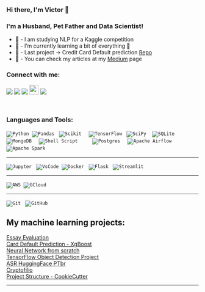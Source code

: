 ### Hi there, I'm Victor 👋

### I'm a Husband, Pet Father and Data Scientist!

- 🔭 - I am studying NLP for a Kaggle competition
- 🌱 - I’m currently learning a bit of everything 🤣
- 👯 - Last project -> Credit Card Default prediction [Repo] 
- 🥅 - You can check my articles at my [Medium] page 

### Connect with me:

<a href="https://www.linkedin.com/in/victorcbrito/"><img src="https://img.shields.io/badge/linkedin-%230077B5.svg?&style=for-the-badge&logo=linkedin&logoColor=white" ></a>
<a href="https://twitter.com/Vbrito86?s=08"><img src="https://img.shields.io/badge/Twitter-1DA1F2?style=for-the-badge&logo=twitter&logoColor=white"/></a>
<a href= "https://www.kaggle.com/victorcbr"> <img src= "https://img.shields.io/badge/Kaggle-20BEFF?style=for-the-badge&logo=Kaggle&logoColor=white"></a>
<a href= "https://github.com/Victor-cb"> <img src="https://img.shields.io/badge/GitHub-100000?style=for-the-badge&logo=github&logoColor=white" height=25></a>
<a href= "https://medium.com/@brito.victorc"> <img src="https://img.shields.io/badge/Medium-12100E?style=for-the-badge&logo=medium&logoColor=white"></a>
 

<br />

### Languages and Tools:

<p align="left">

<code>![Python](https://img.shields.io/badge/Python-3776AB?style=for-the-badge&logo=python&logoColor=green)</code>&nbsp;&nbsp;<code>![Pandas](https://img.shields.io/badge/Pandas-2C2D72?style=for-the-badge&logo=pandas&logoColor=white)</code> &nbsp;&nbsp;<code>![Scikit](https://img.shields.io/badge/scikit_learn-F7931E?style=for-the-badge&logo=scikit-learn&logoColor=white)
</code> &nbsp;&nbsp;<code>![TensorFlow](https://img.shields.io/badge/TensorFlow-%23FF6F00.svg?style=for-the-badge&logo=TensorFlow&logoColor=white)</code> &nbsp;&nbsp;<code>![SciPy](https://img.shields.io/badge/SciPy-%230C55A5.svg?style=for-the-badge&logo=scipy&logoColor=%white)
</code>&nbsp;&nbsp;<code>![SQLite](https://img.shields.io/badge/sqlite-%2307405e.svg?style=for-the-badge&logo=sqlite&logoColor=white)
</code> &nbsp;&nbsp;
<code>
![MongoDB](https://img.shields.io/badge/MongoDB-%234ea94b.svg?style=for-the-badge&logo=mongodb&logoColor=white)</code> &nbsp;&nbsp;<code>
![Shell Script](https://img.shields.io/badge/shell_script-%23121011.svg?style=for-the-badge&logo=gnu-bash&logoColor=white)
</code> &nbsp;&nbsp;</code> &nbsp;&nbsp;<code>
![Postgres](https://img.shields.io/badge/postgres-%23316192.svg?style=for-the-badge&logo=postgresql&logoColor=white)</code> &nbsp;&nbsp;<code>
![Apache Airflow](https://img.shields.io/badge/Apache%20Airflow-017CEE?style=for-the-badge&logo=Apache%20Airflow&logoColor=white)
</code> &nbsp;&nbsp;<code>
![Apache Spark](https://img.shields.io/static/v1?style=for-the-badge&message=Apache+Spark&color=E25A1C&logo=Apache+Spark&logoColor=FFFFFF&label=)
</code> &nbsp;&nbsp;


</p>
<hr>
<p align ="left">

<code>![Jupyter](https://img.shields.io/badge/Jupyter-F37626.svg?&style=for-the-badge&logo=Jupyter&logoColor=white)</code> &nbsp;&nbsp;<code>![VsCode](https://img.shields.io/badge/Visual_Studio_Code-0078D4?style=for-the-badge&logo=visual%20studio%20code&logoColor=white)</code>&nbsp;&nbsp;<code>![Docker](https://img.shields.io/badge/Docker-2CA5E0?style=for-the-badge&logo=docker&logoColor=white)</code> &nbsp;&nbsp;<code>![Flask](https://img.shields.io/badge/Flask-000000?style=for-the-badge&logo=flask&logoColor=white)</code> &nbsp;&nbsp;<code>![Streamlit](https://img.shields.io/badge/Streamlit-FF4B4B?style=for-the-badge&logo=Streamlit&logoColor=white)</code> &nbsp;&nbsp;
</p>
<hr>


<code>![AWS](https://img.shields.io/badge/AWS-%23FF9900.svg?style=for-the-badge&logo=amazon-aws&logoColor=white)</code>&nbsp;&nbsp;<code>![GCloud](https://img.shields.io/badge/Google_Cloud-4285F4?style=for-the-badge&logo=google-cloud&logoColor=white)</code>&nbsp;&nbsp;

<hr>

<code>![Git](https://img.shields.io/badge/-Git-black?style=flat-square&logo=git)</code> &nbsp;&nbsp;<code>![GitHub](https://img.shields.io/badge/-GitHub-181717?style=flat-square&logo=github)</code> 
>

## My machine learning projects:

[Essay Evaluation] <br/>
[Card Default Prediction - XgBoost]<br/>
[Neural Network from scratch]<br/>
[TensorFlow Object Detection Project]<br/>
[ASR HuggingFace PTbr]<br/>
[Cryptofilio]<br/>
[Project Structure - CookieCutter]


---

[Essay Evaluation]: https://github.com/Victor-cb/essay_evaluation
[Project Structure - CookieCutter]: https://github.com/Victor-cb/cookiecutter-simple-datascience 
[Cryptofilio]: https://github.com/Victor-cb/Cryptofolio
[ASR HuggingFace PTbr]:https://github.com/Victor-cb/asr-huggingface-PTBR
[TensorFlow Object Detection Project]:https://github.com/Victor-cb/TensorFlow---Object-Detection
[Neural Network from scratch]: https://github.com/Victor-cb/neural_net_from_scratch
[Card Default Prediction - XgBoost]: https://github.com/Victor-cb/American_Express-Default_Prediction
[twitter]: https://twitter.com/Vbrito86?s=08
[linkedin]: https://www.linkedin.com/in/victorcbrito/
[Repo]: https://github.com/Victor-cb/American_Express-Default_Prediction
[Web_App]: https://criptofolio.herokuapp.com/
[Medium]: https://medium.com/data-wiz